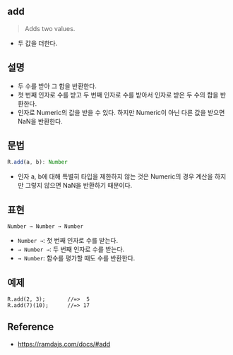 ## add
> Adds two values.
- 두 값을 더한다.

## 설명
- 두 수를 받아 그 합을 반환한다.
- 첫 번째 인자로 수를 받고 두 번째 인자로 수를 받아서 인자로 받은 두 수의 합을 반환한다.
- 인자로 Numeric의 값을 받을 수 있다. 하지만 Numeric이 아닌 다른 값을 받으면 NaN을 반환한다.

## 문법
```ts
R.add(a, b): Number
```
- 인자 a, b에 대해 특별히 타입을 제한하지 않는 것은 Numeric의 경우 계산을 하지만 그렇지 않으면 NaN을 반환하기 때문이다.

## 표현
```
Number → Number → Number
```
- `Number →`: 첫 번째 인자로 수를 받는다.
- `→ Number →`: 두 번째 인자로 수를 받는다.
- `→ Number`: 함수를 평가할 때도 수를 반환한다.

## 예제
```
R.add(2, 3);       //=>  5
R.add(7)(10);      //=> 17
```

## Reference
- https://ramdajs.com/docs/#add
